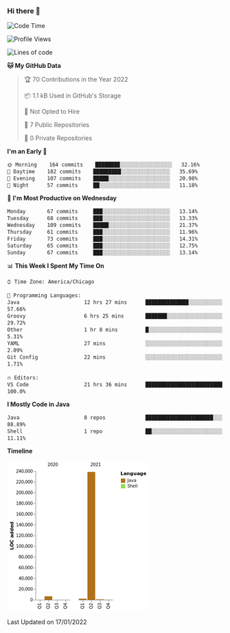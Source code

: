 ### Hi there 👋


<!--START_SECTION:waka-->
![Code Time](http://img.shields.io/badge/Code%20Time-1%2C974%20hrs%2030%20mins-blue)

![Profile Views](http://img.shields.io/badge/Profile%20Views-0-blue)

![Lines of code](https://img.shields.io/badge/From%20Hello%20World%20I%27ve%20Written-249%20Thousand%20lines%20of%20code-blue)

**🐱 My GitHub Data** 

> 🏆 70 Contributions in the Year 2022
 > 
> 📦 1.1 kB Used in GitHub's Storage 
 > 
> 🚫 Not Opted to Hire
 > 
> 📜 7 Public Repositories 
 > 
> 🔑 0 Private Repositories  
 > 
**I'm an Early 🐤** 

```text
🌞 Morning    164 commits    ████████░░░░░░░░░░░░░░░░░   32.16% 
🌆 Daytime    182 commits    █████████░░░░░░░░░░░░░░░░   35.69% 
🌃 Evening    107 commits    █████░░░░░░░░░░░░░░░░░░░░   20.98% 
🌙 Night      57 commits     ██░░░░░░░░░░░░░░░░░░░░░░░   11.18%

```
📅 **I'm Most Productive on Wednesday** 

```text
Monday       67 commits     ███░░░░░░░░░░░░░░░░░░░░░░   13.14% 
Tuesday      68 commits     ███░░░░░░░░░░░░░░░░░░░░░░   13.33% 
Wednesday    109 commits    █████░░░░░░░░░░░░░░░░░░░░   21.37% 
Thursday     61 commits     ███░░░░░░░░░░░░░░░░░░░░░░   11.96% 
Friday       73 commits     ███░░░░░░░░░░░░░░░░░░░░░░   14.31% 
Saturday     65 commits     ███░░░░░░░░░░░░░░░░░░░░░░   12.75% 
Sunday       67 commits     ███░░░░░░░░░░░░░░░░░░░░░░   13.14%

```


📊 **This Week I Spent My Time On** 

```text
⌚︎ Time Zone: America/Chicago

💬 Programming Languages: 
Java                     12 hrs 27 mins      ██████████████░░░░░░░░░░░   57.66% 
Groovy                   6 hrs 25 mins       ███████░░░░░░░░░░░░░░░░░░   29.72% 
Other                    1 hr 8 mins         █░░░░░░░░░░░░░░░░░░░░░░░░   5.31% 
YAML                     27 mins             ░░░░░░░░░░░░░░░░░░░░░░░░░   2.09% 
Git Config               22 mins             ░░░░░░░░░░░░░░░░░░░░░░░░░   1.71%

🔥 Editors: 
VS Code                  21 hrs 36 mins      █████████████████████████   100.0%

```

**I Mostly Code in Java** 

```text
Java                     8 repos             ██████████████████████░░░   88.89% 
Shell                    1 repo              ██░░░░░░░░░░░░░░░░░░░░░░░   11.11%

```


**Timeline**

![Chart not found](https://raw.githubusercontent.com/powercasgamer/powercasgamer/master/charts/bar_graph.png) 


 Last Updated on 17/01/2022
<!--END_SECTION:waka-->
